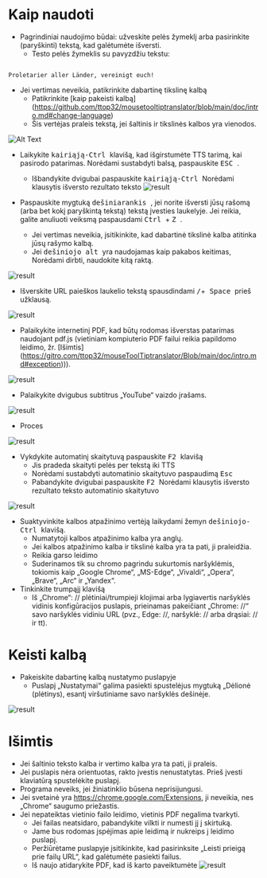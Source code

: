 # Kaip naudoti


- Pagrindiniai naudojimo būdai: užveskite pelės žymeklį arba pasirinkite (paryškinti) tekstą, kad galėtumėte išversti.
  - Testo pelės žymeklis su pavyzdžiu tekstu:
```console

Proletarier aller Länder, vereinigt euch!

```

  - Jei vertimas neveikia, patikrinkite dabartinę tikslinę kalbą
    - Patikrinkite [kaip pakeisti kalbą] (https://github.com/ttop32/mousetooltiptranslator/blob/main/doc/intro.md#change-language)
    - Šis vertėjas praleis tekstą, jei šaltinis ir tikslinės kalbos yra vienodos.


![Alt Text](/doc/reagre.gif)



- Laikykite <kbd> kairiąją-Ctrl </kbd> klavišą, kad išgirstumėte TTS tarimą, kai pasirodo patarimas. Norėdami sustabdyti balsą, paspauskite <kbd> ESC </kbd>.
  - Išbandykite dvigubai paspauskite <kbd> kairiąją-Ctrl </kbd> Norėdami klausytis išversto rezultato teksto
![result](/doc/20.gif)



- Paspauskite mygtuką <kbd> dešiniarankis </kbd>, jei norite išversti jūsų rašomą (arba bet kokį paryškintą tekstą) tekstą įvesties laukelyje. Jei reikia, galite anuliuoti veiksmą paspausdami <kbd> Ctrl </kbd> + <kbd> Z </kbd>.
  - Jei vertimas neveikia, įsitikinkite, kad dabartinė tikslinė kalba atitinka jūsų rašymo kalbą.
  - Jei <kbd> dešiniojo alt </kbd> yra naudojamas kaip pakabos keitimas,
Norėdami dirbti, naudokite kitą raktą.


![result](/doc/11.gif)



- Išverskite URL paieškos laukelio tekstą spausdindami <kbd>/</kbd>+<kbd> Space </kbd> prieš užklausą.


![result](/doc/21.gif)



- Palaikykite internetinį PDF, kad būtų rodomas išverstas patarimas naudojant pdf.js (vietiniam kompiuterio PDF failui reikia papildomo leidimo, žr. [Išimtis] (https://gitro.com/ttop32/mouseToolTiptranslator/Blob/main/doc/intro.md#exception))).


![result](/doc/12.gif)



- Palaikykite dvigubus subtitrus „YouTube“ vaizdo įrašams.


![result](/doc/16.gif)



- Proces


![result](/doc/15.gif)



- Vykdykite automatinį skaitytuvą paspauskite <kbd> F2 </kbd> klavišą
  - Jis pradeda skaityti pelės per tekstą iki TTS
  - Norėdami sustabdyti automatinio skaitytuvo paspaudimą <kbd> Esc </kbd>
  - Pabandykite dvigubai paspauskite <kbd> F2 </kbd> Norėdami klausytis išversto rezultato teksto automatinio skaitytuvo


![result](/doc/30.gif)



- Suaktyvinkite kalbos atpažinimo vertėją laikydami žemyn <kbd> dešiniojo-Ctrl </kbd> klavišą.
  - Numatytoji kalbos atpažinimo kalba yra anglų.
  - Jei kalbos atpažinimo kalba ir tikslinė kalba yra ta pati, ji praleidžia.
  - Reikia garso leidimo
  - Suderinamos tik su chromo pagrindu sukurtomis naršyklėmis, tokiomis kaip „Google Chrome“, „MS-Edge“, „Vivaldi“, „Opera“, „Brave“, „Arc“ ir „Yandex“.
- Tinkinkite trumpąjį klavišą
  - Iš „Chrome“: // plėtiniai/trumpieji klojimai arba lygiavertis naršyklės vidinis konfigūracijos puslapis, prieinamas pakeičiant „Chrome: //“ savo naršyklės vidiniu URL (pvz., Edge: //, naršyklė: // arba drąsiai: // ir tt).
# Keisti kalbą
- Pakeiskite dabartinę kalbą nustatymo puslapyje
  - Puslapį „Nustatymai“ galima pasiekti spustelėjus mygtuką „Dėlionė (plėtinys), esantį viršutiniame savo naršyklės dešinėje.


![result](/doc/14.gif)





# Išimtis


- Jei šaltinio teksto kalba ir vertimo kalba yra ta pati, ji praleis.
- Jei puslapis nėra orientuotas, rakto įvestis nenustatytas.
Prieš įvesti klaviatūrą spustelėkite puslapį.
- Programa neveiks, jei žiniatinklio būsena neprisijungusi.
- Jei svetainė yra <https://chrome.google.com/Extensions>, ji neveikia, nes „Chrome“ saugumo priežastis.
- Jei nepateiktas vietinio failo leidimo, vietinis PDF negalima tvarkyti.
  - Jei failas neatsidaro, pabandykite vilkti ir numesti jį į skirtuką.
  - Jame bus rodomas įspėjimas apie leidimą ir nukreips į leidimo puslapį.
  - Peržiūrėtame puslapyje įsitikinkite, kad pasirinksite „Leisti prieigą prie failų URL“, kad galėtumėte pasiekti failus.
  - Iš naujo atidarykite PDF, kad iš karto paveiktumėte
![result](/doc/10.gif)

